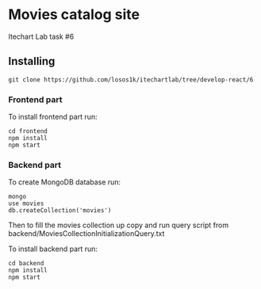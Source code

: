 # Movies catalog site

Itechart Lab task #6

## Installing
```
git clone https://github.com/losos1k/itechartlab/tree/develop-react/6
```

### Frontend part

To install frontend part run:

```
cd frontend
npm install
npm start
```

### Backend part

To create MongoDB database run:

```
mongo
use movies
db.createCollection('movies')
```
Then to fill the movies collection up copy and run query script from backend/MoviesCollectionInitializationQuery.txt

To install backend part run:

```
cd backend
npm install
npm start
```
